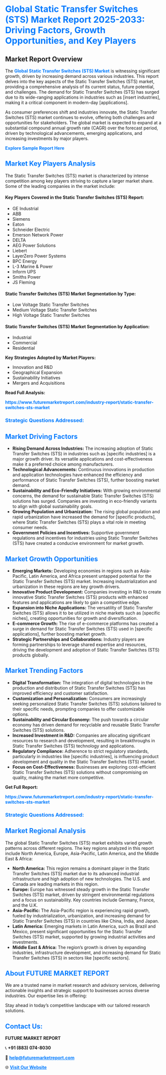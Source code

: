 <h1 style="color: #007BFF;">Global Static Transfer Switches (STS) Market Report 2025-2033: Driving Factors, Growth Opportunities, and Key Players</h1>

<section id="overview">
<h2>Market Report Overview</h2>
<p>The <a href="https://www.futuremarketreport.com/industry-report/static-transfer-switches-sts-market" style="color: #007BFF; text-decoration: none;"><strong>Global Static Transfer Switches (STS) Market</strong></a> is witnessing significant growth, driven by increasing demand across various industries. This report delves into the key aspects of the Static Transfer Switches (STS) market, providing a comprehensive analysis of its current status, future potential, and challenges. The demand for Static Transfer Switches (STS) has surged due to its wide-ranging applications in industries such as [insert industries], making it a critical component in modern-day [applications].</p>
<p>As consumer preferences shift and industries innovate, the Static Transfer Switches (STS) market continues to evolve, offering both challenges and opportunities for stakeholders. The global market is expected to expand at a substantial compound annual growth rate (CAGR) over the forecast period, driven by technological advancements, emerging applications, and increasing investments by major players.</p>
</section>

<section id="overview">
<p><a href="https://www.futuremarketreport.com/request-sample/reportId=57343" style="color: #007BFF; text-decoration: none;"><strong>Explore Sample Report Here</strong></a></p>
</section>

<section id="key-players">
<h2 style="color: #007BFF;">Market Key Players Analysis</h2>
<p>The Static Transfer Switches (STS) market is characterized by intense competition among key players striving to capture a larger market share. Some of the leading companies in the market include:</p>
<h4>Key Players Covered in the Static Transfer Switches (STS) Report:</h4>
<ul><li>GE Industrial</li><li>ABB</li><li>Siemens</li><li>Eaton</li><li>Schneider Electric</li><li>Emerson Network Power</li><li>DELTA</li><li>AEG Power Solutions</li><li>Liebert</li><li>LayerZero Power Systems</li><li>BPC Energy</li><li>L-3 Marine &amp; Power</li><li>Inform UPS</li><li>Smiths Power</li><li>JS Fleming</li></ul>
<h4>Static Transfer Switches (STS) Market Segmentation by Type:</h4>
<ul><li>Low Voltage Static Transfer Switches</li><li>Medium Voltage Static Transfer Switches</li><li>High Voltage Static Transfer Switches</li></ul>

<h4>Static Transfer Switches (STS) Market Segmentation by Application:</h4>
<ul><li>Industrial</li><li>Commercial</li><li>Residential</li></ul>
<p><strong>Key Strategies Adopted by Market Players:</strong></p>
<ul>
<li>Innovation and R&D</li>
<li>Geographical Expansion</li>
<li>Sustainability Initiatives</li>
<li>Mergers and Acquisitions</li>
</ul>
</section>

<section>
<p><strong>Read Full Analysis: </strong></p><a href="https://www.futuremarketreport.com/industry-report/static-transfer-switches-sts-market" style="color: #007BFF; text-decoration: none;"><strong>https://www.futuremarketreport.com/industry-report/static-transfer-switches-sts-market</strong></a>
<h3 style="color: #007BFF;">Strategic Questions Addressed:</h3>
</section>

<section id="driving-factors">
<h2 style="color: #007BFF;">Market Driving Factors</h2>
<ul>
<li><strong>Rising Demand Across Industries:</strong> The increasing adoption of Static Transfer Switches (STS) in industries such as [specific industries] is a major growth driver. Its versatile applications and cost-effectiveness make it a preferred choice among manufacturers.</li>
<li><strong>Technological Advancements:</strong> Continuous innovations in production and application technologies have enhanced the efficiency and performance of Static Transfer Switches (STS), further boosting market demand.</li>
<li><strong>Sustainability and Eco-Friendly Initiatives:</strong> With growing environmental concerns, the demand for sustainable Static Transfer Switches (STS) solutions has surged. Companies are investing in eco-friendly variants to align with global sustainability goals.</li>
<li><strong>Growing Population and Urbanization:</strong> The rising global population and rapid urbanization have increased the demand for [specific products], where Static Transfer Switches (STS) plays a vital role in meeting consumer needs.</li>
<li><strong>Government Policies and Incentives:</strong> Supportive government regulations and incentives for industries using Static Transfer Switches (STS) have created a conducive environment for market growth.</li>
</ul>
</section>

<section id="growth-opportunities">
<h2 style="color: #007BFF;">Market Growth Opportunities</h2>
<ul>
<li><strong>Emerging Markets:</strong> Developing economies in regions such as Asia-Pacific, Latin America, and Africa present untapped potential for the Static Transfer Switches (STS) market. Increasing industrialization and urbanization in these regions are key growth drivers.</li>
<li><strong>Innovative Product Development:</strong> Companies investing in R&D to create innovative Static Transfer Switches (STS) products with enhanced features and applications are likely to gain a competitive edge.</li>
<li><strong>Expansion into Niche Applications:</strong> The versatility of Static Transfer Switches (STS) allows it to be utilized in niche markets such as [specific niches], creating opportunities for growth and diversification.</li>
<li><strong>E-commerce Growth:</strong> The rise of e-commerce platforms has created a surge in demand for Static Transfer Switches (STS) used in [specific applications], further boosting market growth.</li>
<li><strong>Strategic Partnerships and Collaborations:</strong> Industry players are forming partnerships to leverage shared expertise and resources, driving the development and adoption of Static Transfer Switches (STS) products globally.</li>
</ul>
</section>

<section id="trending-factors">
<h2 style="color: #007BFF;">Market Trending Factors</h2>
<ul>
<li><strong>Digital Transformation:</strong> The integration of digital technologies in the production and distribution of Static Transfer Switches (STS) has improved efficiency and customer satisfaction.</li>
<li><strong>Customization and Personalization:</strong> Consumers are increasingly seeking personalized Static Transfer Switches (STS) solutions tailored to their specific needs, prompting companies to offer customizable options.</li>
<li><strong>Sustainability and Circular Economy:</strong> The push towards a circular economy has driven demand for recyclable and reusable Static Transfer Switches (STS) solutions.</li>
<li><strong>Increased Investment in R&D:</strong> Companies are allocating significant resources to research and development, resulting in breakthroughs in Static Transfer Switches (STS) technology and applications.</li>
<li><strong>Regulatory Compliance:</strong> Adherence to strict regulatory standards, particularly in industries like [specific industries], is influencing product development and quality in the Static Transfer Switches (STS) market.</li>
<li><strong>Focus on Cost-Effectiveness:</strong> Businesses are exploring cost-efficient Static Transfer Switches (STS) solutions without compromising on quality, making the market more competitive.</li>
</ul>
</section>

<section>
<p><strong>Get Full Report: </strong></p><a href="https://www.futuremarketreport.com/industry-report/static-transfer-switches-sts-market" style="color: #007BFF; text-decoration: none;"><strong>https://www.futuremarketreport.com/industry-report/static-transfer-switches-sts-market</strong></a>
<h3 style="color: #007BFF;">Strategic Questions Addressed:</h3>
</section>


<section id="regional-analysis">
<h2 style="color: #007BFF;">Market Regional Analysis</h2>
<p>The global Static Transfer Switches (STS) market exhibits varied growth patterns across different regions. The key regions analyzed in this report include North America, Europe, Asia-Pacific, Latin America, and the Middle East & Africa:</p>
<ul>
<li><strong>North America:</strong> This region remains a dominant player in the Static Transfer Switches (STS) market due to its advanced industrial infrastructure and high adoption of new technologies. The U.S. and Canada are leading markets in this region.</li>
<li><strong>Europe:</strong> Europe has witnessed steady growth in the Static Transfer Switches (STS) market, driven by stringent environmental regulations and a focus on sustainability. Key countries include Germany, France, and the U.K.</li>
<li><strong>Asia-Pacific:</strong> The Asia-Pacific region is experiencing rapid growth, fueled by industrialization, urbanization, and increasing demand for Static Transfer Switches (STS) in countries like China, India, and Japan.</li>
<li><strong>Latin America:</strong> Emerging markets in Latin America, such as Brazil and Mexico, present significant opportunities for the Static Transfer Switches (STS) market, supported by growing industrial activities and investments.</li>
<li><strong>Middle East & Africa:</strong> The region’s growth is driven by expanding industries, infrastructure development, and increasing demand for Static Transfer Switches (STS) in sectors like [specific sectors].</li>
</ul>
</section>

<footer>
<h2 style="color: #007BFF;">About FUTURE MARKET REPORT</h2>
<p>We are a trusted name in market research and advisory services, delivering actionable insights and strategic support to businesses across diverse industries. Our expertise lies in offering:</p>

<p>Stay ahead in today’s competitive landscape with our tailored research solutions.</p>

<h2 style="color: #007BFF;">Contact Us:</h2>
<p><strong>FUTURE MARKET REPORT</strong></p>
<p>📞 <strong>+91 (883) 074-8030</strong></p>
<p>📧 <strong><a href="mailto:help@futuremarketreport.com" style="color: #007BFF;">help@futuremarketreport.com</a></strong></p>
<p>🌐 <strong><a href="https://www.futuremarketreport.com/" style="color: #007BFF;">Visit Our Website</a></strong></p>
</footer>